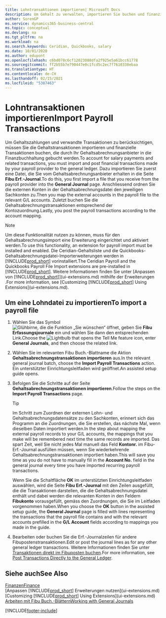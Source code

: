 ```yaml
---
title: Lohntransaktionen importieren| Microsoft Docs
description: Um Gehalt zu verwalten, importieren Sie buchen und finanzieller Transaktionen von Ihrem Gehaltsabrechnungsanbieter auf den Fibuposten, mithilfe einer Gehaltsabrechnungserweiterung wie Ceridian oder Quickbooks.
author: SorenGP
ms.service: dynamics365-business-central
ms.topic: conceptual
ms.devlang: na
ms.tgt_pltfrm: na
ms.workload: na
ms.search.keywords: Ceridian, Quickbooks, salary
ms.date: 10/01/2020
ms.author: edupont
ms.openlocfilehash: c6bd078c6cf12023088dfa2f925e5a61bcc61778
ms.sourcegitcommit: ff2b55b7e790447e0c1fcd5c2ec7f7610338ebaa
ms.translationtype: HT
ms.contentlocale: de-CH
ms.lasthandoff: 02/15/2021
ms.locfileid: "5387463"
---
```

# <a name="import-payroll-transactions"></a><span data-ttu-id="81f96-103">Lohntransaktionen importieren</span><span class="sxs-lookup"><span data-stu-id="81f96-103">Import Payroll Transactions</span></span>
<span data-ttu-id="81f96-104">Um Gehaltszahlungen und verwandte Transaktionen zu berücksichtigen, müssen Sie die Gehaltstransaktionen importieren und finanzielle Transaktionen buchen, die durch Ihr Gehaltsabrechnungsanbieter in die Finanzbuchhaltung gebucht werden.</span><span class="sxs-lookup"><span data-stu-id="81f96-104">To account for salary payments and related transactions, you must import and post financial transactions made by your payroll provider to the general ledger.</span></span> <span data-ttu-id="81f96-105">Dazu importieren Sie zuerst eine Datei, die Sie vom Gehaltsabrechnungsanbieter erhalten in die Seite **Fibu Erf.-Journal**.</span><span class="sxs-lookup"><span data-stu-id="81f96-105">To do this, you first import a file that you receive from the payroll provider into the **General Journal** page.</span></span> <span data-ttu-id="81f96-106">Anschliessend ordnen Sie die externen Konten in der Gehaltsabrechnungsdatei den jeweiligen Sachkonten zu.</span><span class="sxs-lookup"><span data-stu-id="81f96-106">Then you map the external accounts in the payroll file to the relevant G/L accounts.</span></span> <span data-ttu-id="81f96-107">Zuletzt buchen Sie die Gehaltsabrechnungstransaktionen entsprechend der Kontozuordnung.</span><span class="sxs-lookup"><span data-stu-id="81f96-107">Lastly, you post the payroll transactions according to the account mapping.</span></span>

> [!NOTE]  
>   <span data-ttu-id="81f96-108">Um diese Funktionalität nutzen zu können, muss für den Gehaltsabrechnungsimport eine Erweiterung eingerichtet und aktiviert werden.</span><span class="sxs-lookup"><span data-stu-id="81f96-108">To use this functionality, an extension for payroll import must be installed and enabled.</span></span> <span data-ttu-id="81f96-109">Die Ceridian-Gehaltsliste und die Quickbooks-Gehaltsabrechnungsdatei-Importerweiterungen werden in [!INCLUDE[prod_short](includes/prod_short.md)] vorinstalliert.</span><span class="sxs-lookup"><span data-stu-id="81f96-109">The Ceridian Payroll and the Quickbooks Payroll File Import extensions are pre-installed in [!INCLUDE[prod_short](includes/prod_short.md)].</span></span> <span data-ttu-id="81f96-110">Weitere Informationen finden Sie unter [Anpassen von [!INCLUDE[prod_short](includes/prod_short.md)]](ui-extensions.md) mithilfe der Erweiterungen .</span><span class="sxs-lookup"><span data-stu-id="81f96-110">For more information, see [Customizing [!INCLUDE[prod_short](includes/prod_short.md)] Using Extensions](ui-extensions.md).</span></span>

## <a name="to-import-a-payroll-file"></a><span data-ttu-id="81f96-111">Um eine Lohndatei zu importieren</span><span class="sxs-lookup"><span data-stu-id="81f96-111">To import a payroll file</span></span>
1. <span data-ttu-id="81f96-112">Wählen Sie das Symbol ![Glühbirne, die die Funktion „Sie wünschen“ öffnet](media/ui-search/search_small.png "Tell Me-Funktion"), geben Sie **Fibu Erfassungsjournale** ein und wählen Sie dann den entsprechenden Link.</span><span class="sxs-lookup"><span data-stu-id="81f96-112">Choose the ![Lightbulb that opens the Tell Me feature](media/ui-search/search_small.png "Tell me what you want to do") icon, enter **General Journals**, and then choose the related link.</span></span>
2. <span data-ttu-id="81f96-113">Wählen Sie im relevanten Fibu Buch.-Blattname die Aktion **Gehaltsabrechnungstransaktionen importieren** aus.</span><span class="sxs-lookup"><span data-stu-id="81f96-113">In the relevant general journal batch, choose the **Import Payroll Transactions** action.</span></span> <span data-ttu-id="81f96-114">Ein unterstützter Einrichtungsleitfaden wird geöffnet.</span><span class="sxs-lookup"><span data-stu-id="81f96-114">An assisted setup guide opens.</span></span>
3. <span data-ttu-id="81f96-115">Befolgen Sie die Schritte auf der Seite **Gehaltsabrechnungstransaktionen importieren**.</span><span class="sxs-lookup"><span data-stu-id="81f96-115">Follow the steps on the **Import Payroll Transactions** page.</span></span>

    > [!TIP]  
    >   <span data-ttu-id="81f96-116">Im Schritt zum Zuordnen der externen Lohn- und Gehaltsabrechnungsdatensätze zu den Sachkonten, erinnert sich das Programm an die Zuordnungen, die Sie erstellen, das nächste Mal, wenn dieselben Daten importiert werden.</span><span class="sxs-lookup"><span data-stu-id="81f96-116">In the step about mapping the external payroll records to your G/L accounts, the mappings that you make will be remembered next time the same records are imported.</span></span> <span data-ttu-id="81f96-117">Das spart Zeit, weil Sie nicht jedes Mal manuell das Feld **Kontonr.** im Fibu-Erf.-Journal ausfüllen müssen, wenn Sie wiederkehrende Gehaltsabrechnungstransaktionen importiert haben.</span><span class="sxs-lookup"><span data-stu-id="81f96-117">This will save you time as you do not have to manually fill in the **Account No.** field in the general journal every time you have imported recurring payroll transactions.</span></span>   

    <span data-ttu-id="81f96-118">Wenn Sie die Schaltfläche **OK** im unterstützten Einrichtungsleitfaden auswählen, wird die Seite **Fibu Erf.-Journal** mit den Zeilen ausgefüllt, die die Transaktionen darstellen, die die Gehaltsabrechnungsdatei enthält und dabei werden die relevanten Konten in den Feldern **Fibukonto** vorausgefüllt, gemäss den Zuordnungen, die Sie im Leitfaden vorgenommen haben.</span><span class="sxs-lookup"><span data-stu-id="81f96-118">When you choose the **OK** button in the assisted setup guide, the **General Journal** page is filled with lines representing the transactions that the payroll file contains and with the relevant accounts prefilled in the **G/L Account** fields according to mappings you made in the guide.</span></span>
4. <span data-ttu-id="81f96-119">Bearbeiten oder buchen Sie die Erf.-Journalzeilen für andere Fibupostenstransaktionen.</span><span class="sxs-lookup"><span data-stu-id="81f96-119">Edit or post the journal lines as for any other general ledger transactions.</span></span> <span data-ttu-id="81f96-120">Weitere Informationen finden Sie unter [Transaktionen direkt im Fibuposten buchen](finance-how-post-transactions-directly.md).</span><span class="sxs-lookup"><span data-stu-id="81f96-120">For more information, see [Post Transactions Directly to the General Ledger](finance-how-post-transactions-directly.md).</span></span>   

## <a name="see-also"></a><span data-ttu-id="81f96-121">Siehe auch</span><span class="sxs-lookup"><span data-stu-id="81f96-121">See Also</span></span>
[<span data-ttu-id="81f96-122">Finanzen</span><span class="sxs-lookup"><span data-stu-id="81f96-122">Finance</span></span>](finance.md)  
<span data-ttu-id="81f96-123">[Anpassen [!INCLUDE[prod_short](includes/prod_short.md)] Erweiterungen nutzen](ui-extensions.md)</span><span class="sxs-lookup"><span data-stu-id="81f96-123">[Customizing [!INCLUDE[prod_short](includes/prod_short.md)] Using Extensions](ui-extensions.md)</span></span>  
[<span data-ttu-id="81f96-124">Arbeiten mit Fibu Buch.-Blättern</span><span class="sxs-lookup"><span data-stu-id="81f96-124">Working with General Journals</span></span>](ui-work-general-journals.md)  


[!INCLUDE[footer-include](includes/footer-banner.md)]